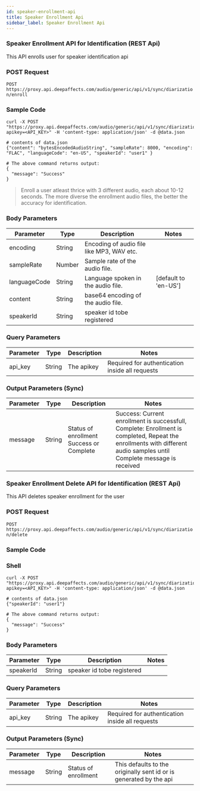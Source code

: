 ```yaml
---
id: speaker-enrollment-api
title: Speaker Enrollment Api
sidebar_label: Speaker Enrollment Api
---
```


### Speaker Enrollment API for Identification (REST Api)

This API enrolls user for speaker identification api

### POST Request

`POST https://proxy.api.deepaffects.com/audio/generic/api/v1/sync/diarization/enroll`

### Sample Code

```shell
curl -X POST "https://proxy.api.deepaffects.com/audio/generic/api/v1/sync/diarization/enroll?apikey=<API_KEY>" -H 'content-type: application/json' -d @data.json

# contents of data.json
{"content": "bytesEncodedAudioString", "sampleRate": 8000, "encoding": "FLAC", "languageCode": "en-US", "speakerId": "user1" }
```

```shell
# The above command returns output:
{
  "message": "Success"
}
```

> Enroll a user atleast thrice with 3 different audio, each about 10-12 seconds.
> The more diverse the enrollment audio files, the better the accuracy for identification.

### Body Parameters

| Parameter    | Type   | Description                               | Notes                        |
| ------------ | ------ | ----------------------------------------- | ---------------------------- |
| encoding     | String | Encoding of audio file like MP3, WAV etc. |                              |
| sampleRate   | Number | Sample rate of the audio file.            |                              |
| languageCode | String | Language spoken in the audio file.        | [default to &#39;en-US&#39;] |
| content      | String | base64 encoding of the audio file.        |                              |
| speakerId    | String | speaker id tobe registered                |                              |

### Query Parameters

| Parameter | Type   | Description | Notes                                           |
| --------- | ------ | ----------- | ----------------------------------------------- |
| api_key   | String | The apikey  | Required for authentication inside all requests |

### Output Parameters (Sync)

| Parameter | Type   | Description                              | Notes                                                                                                                                                                 |
| --------- | ------ | ---------------------------------------- | --------------------------------------------------------------------------------------------------------------------------------------------------------------------- |
| message   | String | Status of enrollment Success or Complete | Success: Current enrollment is successfull, Complete: Enrollment is completed, Repeat the enrollments with different audio samples until Complete message is received |

### Speaker Enrollment Delete API for Identification (REST Api)

This API deletes speaker enrollment for the user

### POST Request

`POST https://proxy.api.deepaffects.com/audio/generic/api/v1/sync/diarization/delete`

### Sample Code

### Shell

```shell
curl -X POST "https://proxy.api.deepaffects.com/audio/generic/api/v1/sync/diarization/delete?apikey=<API_KEY>" -H 'content-type: application/json' -d @data.json

# contents of data.json
{"speakerId": "user1"}
```

```shell
# The above command returns output:
{
  "message": "Success"
}
```

### Body Parameters

| Parameter | Type   | Description                | Notes |
| --------- | ------ | -------------------------- | ----- |
| speakerId | String | speaker id tobe registered |       |

### Query Parameters

| Parameter | Type   | Description | Notes                                           |
| --------- | ------ | ----------- | ----------------------------------------------- |
| api_key   | String | The apikey  | Required for authentication inside all requests |

### Output Parameters (Sync)

| Parameter | Type   | Description          | Notes                                                              |
| --------- | ------ | -------------------- | ------------------------------------------------------------------ |
| message   | String | Status of enrollment | This defaults to the originally sent id or is generated by the api |
